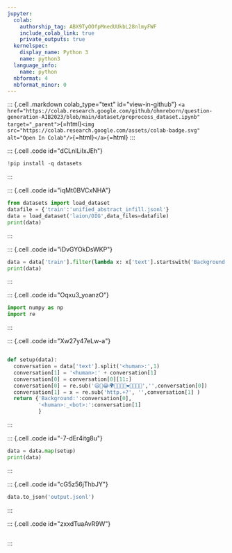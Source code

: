 ```yaml
---
jupyter:
  colab:
    authorship_tag: ABX9TyOOfpMnedUUkbL28nlmyFWF
    include_colab_link: true
    private_outputs: true
  kernelspec:
    display_name: Python 3
    name: python3
  language_info:
    name: python
  nbformat: 4
  nbformat_minor: 0
---
```


::: {.cell .markdown colab_type="text" id="view-in-github"}
`<a href="https://colab.research.google.com/github/ohmreborn/question-generation-AIB2023/blob/main/dataset/preprocess_dataset.ipynb" target="_parent">`{=html}`<img src="https://colab.research.google.com/assets/colab-badge.svg" alt="Open In Colab"/>`{=html}`</a>`{=html}
:::

::: {.cell .code id="dCLnlLiIxJEh"}
``` python
!pip install -q datasets
```
:::

::: {.cell .code id="iqMt0BVCxNHA"}
``` python
from datasets import load_dataset
datafile = {'train':'unified_abstract_infill.jsonl'}
data = load_dataset('laion/OIG',data_files=datafile)
print(data)
```
:::

::: {.cell .code id="iDvGYOkDsWKP"}
``` python
data = data['train'].filter(lambda x: x['text'].startswith('Background:'))
print(data)
```
:::

::: {.cell .code id="Oqxu3_yoanzO"}
``` python
import numpy as np
import re
```
:::

::: {.cell .code id="Xw27y47eLw-a"}
``` python

def setup(data):
  conversation = data['text'].split('<human>:',1)
  conversation[1] = '<human>:' + conversation[1]
  conversation[0] = conversation[0][11:]
  conversation[0] = re.sub('😃🧘😂🌍🍞🚗📞🎉❤🍆👨👩👧','',conversation[0])
  conversation[1] = x = re.sub('http.+?', '',conversation[1] )
  return {'Background:':conversation[0],
          '<human>:_<bot>:':conversation[1]
          }
```
:::

::: {.cell .code id="-7-dEr4itg8u"}
``` python
data = data.map(setup)
print(data)
```
:::

::: {.cell .code id="cG5z56jThbJY"}
``` python
data.to_json('output.jsonl')
```
:::

::: {.cell .code id="zxxdTuaAvR9W"}
``` python
```
:::
